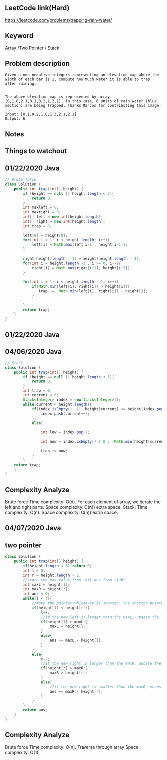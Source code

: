 ## LeetCode link(Hard)
https://leetcode.com/problems/trapping-rain-water/

## Keyword
Array /Two Pointer / Stack

## Problem description
```
Given n non-negative integers representing an elevation map where the width of each bar is 1, compute how much water it is able to trap after raining.


The above elevation map is represented by array [0,1,0,2,1,0,1,3,2,1,2,1]. In this case, 6 units of rain water (blue section) are being trapped. Thanks Marcos for contributing this image!

Input: [0,1,0,2,1,0,1,3,2,1,2,1]
Output: 6
```



## Notes


## Things to watchout

## 01/22/2020 Java

```java
// Brute force
class Solution {
    public int trap(int[] height) {
        if (height == null || height.length < 3){
            return 0;
        }
        int maxleft = 0;
        int maxright = 0;
        int[] left = new int[height.length];
        int[] right = new int[height.length];
        int trap = 0;
        
        left[0] = height[0];
        for(int i = 1; i < height.length; i++){
            left[i] = Math.max(left[i-1], height[i-1]);
        }
        
        right[height.length - 1] = height[height.length - 1];
        for(int i = height.length -2 ; i >= 0; i--){
            right[i] = Math.max(right[i+1], height[i+1]);
        }
        
        for(int i = 1; i < height.length - 1; i++){
            if(Math.min(left[i], right[i]) > height[i]){
               trap +=  Math.min(left[i], right[i]) - height[i];
            }
            
        }
        return trap;
    }
}
```
## 01/22/2020 Java
## 04/06/2020 Java
```Java
// Stack
class Solution {
    public int trap(int[] height) {
        if (height == null || height.length < 3){
            return 0;
        }
        int trap = 0;
        int current = 0;
        Stack<Integer> index = new Stack<Integer>();
        while(current < height.length){
            if(index.isEmpty()  ||  height[current] <= height[index.peek()]){
                index.push(current++);
            }
            else{
                
                int low = index.pop();
            
                int now = index.isEmpty() ? 0 : (Math.min(height[current], height[index.peek()]) - height[low]) * (current - index.peek() - 1);
                  
                trap += now;
            }
        }
    return trap;
    }
}

```
## Complexity Analyze
Brute force
Time complexity: O(n). For each element of array, we iterate the left and right parts.
Space complexity: O(n)) extra space.
Stack:
Time complexity: O(n).
Space complexity: O(n)) extra space.


## 04/07/2020 Java
## two pointer
```Java
class Solution {
    public int trap(int[] height) {
        if(height.length < 3) return 0;
        int l = 0;
        int r = height.length - 1;
        //store the max value from left ans from right
        int maxL = height[l];
        int maxR = height[r];
        int ans = 0;
        while(l < r){
            //move the pointer whichever is shorter. the shorter pointer could consider there will always be a larger side (the other side)
            if(height[l] < height[r]){
                l++;
                //if the new left is larger than the maxL, update the left max
                if(height[l] > maxL){
                    maxL = height[l];
                }
                else{
                    ans += maxL - height[l];
                }
            }
            else{
                r--;
                //if the new right is larger than the maxR, update the right max;
                if(height[r] > maxR){
                    maxR = height[r];
                }
                else{
                    //if the new right is smaller than the maxR, means there should be water, which is the difference betweem the maxR and the current height
                    ans += maxR - height[r];
                }
            }
        }
        return ans;
    }
}
```
## Complexity Analyze
Brute force
Time complexity: O(n). Traverse through array
Space complexity: O(1)
